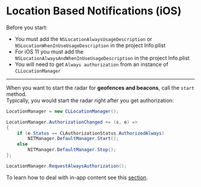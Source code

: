 # Location Based Notifications (iOS)

Before you start:

* You must add the `NSLocationAlwaysUsageDescription` or `NSLocationWhenInUseUsageDescription` in the project Info.plist
* For iOS 11 you must add the `NSLocationAlwaysAndWhenInUseUsageDescription` in the project Info.plist
* You will need to get `Always authorization`  from an instance of  `CLLocationManager`
___
When you want to start the radar for **geofences and beacons**, call the ```start``` method.
<br>Typically, you would start the radar right after you get authorization:

```csharp
LocationManager = new CLLocationManager();

LocationManager.AuthorizationChanged += (s, e) =>
{
    if (e.Status == CLAuthorizationStatus.AuthorizedAlways)
        NITManager.DefaultManager.Start();
    else
        NITManager.DefaultManager.Stop();
};

LocationManager.RequestAlwaysAuthorization();
```

To learn how to deal with in-app content see this [section](handle-content.md).
